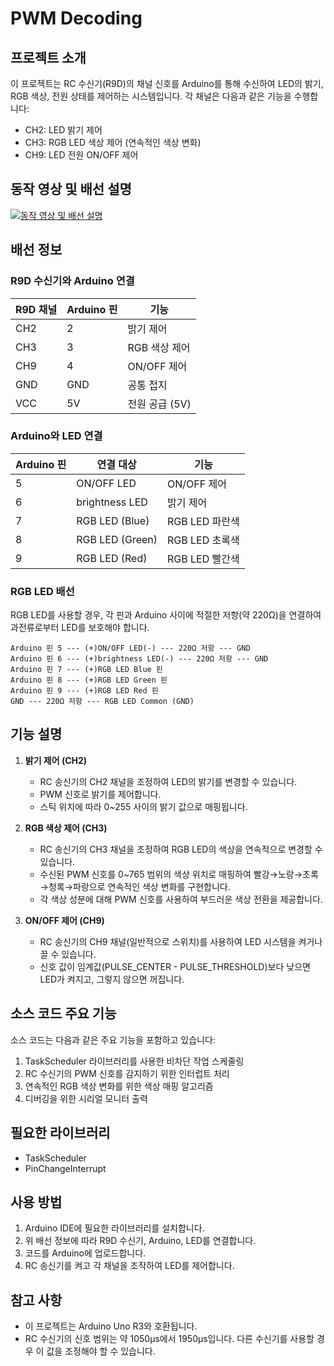 # PWM Decoding

## 프로젝트 소개
이 프로젝트는 RC 수신기(R9D)의 채널 신호를 Arduino를 통해 수신하여 LED의 밝기, RGB 색상, 전원 상태를 제어하는 시스템입니다. 각 채널은 다음과 같은 기능을 수행합니다:
- CH2: LED 밝기 제어
- CH3: RGB LED 색상 제어 (연속적인 색상 변화)
- CH9: LED 전원 ON/OFF 제어

## 동작 영상 및 배선 설명
[![동작 영상 및 배선 설명](https://img.youtube.com/vi/cSw97ibA4u8/maxresdefault.jpg)](https://www.youtube.com/watch?v=cSw97ibA4u8)

## 배선 정보

### R9D 수신기와 Arduino 연결
| R9D 채널 | Arduino 핀 | 기능 |
|---------|-----------|------|
| CH2     | 2         | 밝기 제어 |
| CH3     | 3         | RGB 색상 제어 |
| CH9     | 4         | ON/OFF 제어 |
| GND     | GND       | 공통 접지 |
| VCC     | 5V        | 전원 공급 (5V) |

### Arduino와 LED 연결
| Arduino 핀 | 연결 대상 | 기능 |
|-----------|----------|------|
| 5         | ON/OFF LED | ON/OFF 제어 |
| 6         | brightness LED | 밝기 제어 |
| 7         | RGB LED (Blue) | RGB LED 파란색 |
| 8         | RGB LED (Green) | RGB LED 초록색 |
| 9         | RGB LED (Red) | RGB LED 빨간색 |

### RGB LED 배선
RGB LED를 사용할 경우, 각 핀과 Arduino 사이에 적절한 저항(약 220Ω)을 연결하여 과전류로부터 LED를 보호해야 합니다.

```
Arduino 핀 5 --- (+)ON/OFF LED(-) --- 220Ω 저항 --- GND
Arduino 핀 6 --- (+)brightness LED(-) --- 220Ω 저항 --- GND
Arduino 핀 7 --- (+)RGB LED Blue 핀
Arduino 핀 8 --- (+)RGB LED Green 핀
Arduino 핀 9 --- (+)RGB LED Red 핀
GND --- 220Ω 저항 --- RGB LED Common (GND)
```

## 기능 설명
1. **밝기 제어 (CH2)**
   - RC 송신기의 CH2 채널을 조정하여 LED의 밝기를 변경할 수 있습니다.
   - PWM 신호로 밝기를 제어합니다.
   - 스틱 위치에 따라 0~255 사이의 밝기 값으로 매핑됩니다.

2. **RGB 색상 제어 (CH3)**
   - RC 송신기의 CH3 채널을 조정하여 RGB LED의 색상을 연속적으로 변경할 수 있습니다.
   - 수신된 PWM 신호를 0~765 범위의 색상 위치로 매핑하여 빨강→노랑→초록→청록→파랑으로 연속적인 색상 변화를 구현합니다.
   - 각 색상 성분에 대해 PWM 신호를 사용하여 부드러운 색상 전환을 제공합니다.

3. **ON/OFF 제어 (CH9)**
   - RC 송신기의 CH9 채널(일반적으로 스위치)를 사용하여 LED 시스템을 켜거나 끌 수 있습니다.
   - 신호 값이 임계값(PULSE_CENTER - PULSE_THRESHOLD)보다 낮으면 LED가 켜지고, 그렇지 않으면 꺼집니다.

## 소스 코드 주요 기능

소스 코드는 다음과 같은 주요 기능을 포함하고 있습니다:

1. TaskScheduler 라이브러리를 사용한 비차단 작업 스케줄링
2. RC 수신기의 PWM 신호를 감지하기 위한 인터럽트 처리
3. 연속적인 RGB 색상 변화를 위한 색상 매핑 알고리즘
4. 디버깅을 위한 시리얼 모니터 출력

## 필요한 라이브러리
- TaskScheduler
- PinChangeInterrupt

## 사용 방법
1. Arduino IDE에 필요한 라이브러리를 설치합니다.
2. 위 배선 정보에 따라 R9D 수신기, Arduino, LED를 연결합니다.
3. 코드를 Arduino에 업로드합니다.
4. RC 송신기를 켜고 각 채널을 조작하여 LED를 제어합니다.

## 참고 사항
- 이 프로젝트는 Arduino Uno R3와 호환됩니다.
- RC 수신기의 신호 범위는 약 1050μs에서 1950μs입니다. 다른 수신기를 사용할 경우 이 값을 조정해야 할 수 있습니다.